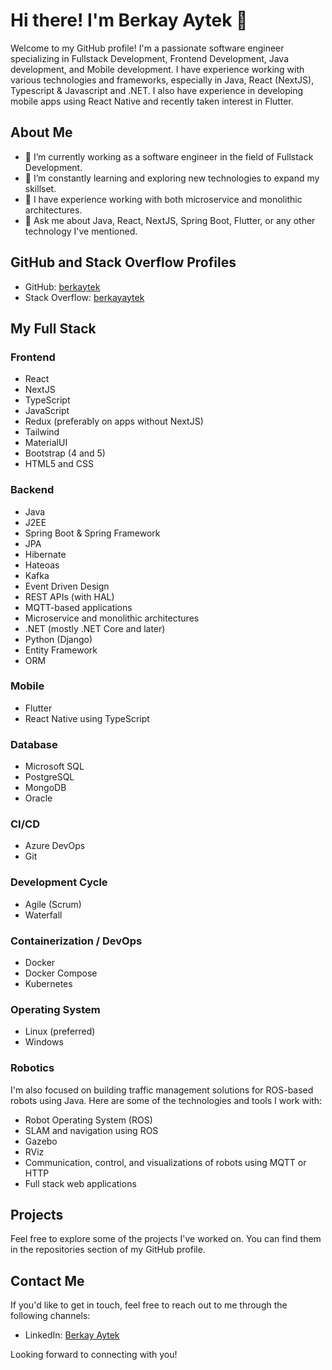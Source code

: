 # Hi there! I'm Berkay Aytek 👋

Welcome to my GitHub profile! I'm a passionate software engineer specializing in Fullstack Development, Frontend Development, Java development, and Mobile development. I have experience working with various technologies and frameworks, especially in Java, React (NextJS), Typescript & Javascript and .NET. I also have experience in developing mobile apps using React Native and recently taken interest in Flutter.

## About Me

- 🔭 I’m currently working as a software engineer in the field of Fullstack Development.
- 🌱 I’m constantly learning and exploring new technologies to expand my skillset.
- 💼 I have experience working with both microservice and monolithic architectures.
- 💬 Ask me about Java, React, NextJS, Spring Boot, Flutter, or any other technology I've mentioned.

## GitHub and Stack Overflow Profiles

- GitHub: [berkaytek](https://github.com/berkaytek)
- Stack Overflow: [berkayaytek](https://stackoverflow.com/users/19837400/berkayaytek)

## My Full Stack

### Frontend

- React
- NextJS
- TypeScript
- JavaScript
- Redux (preferably on apps without NextJS)
- Tailwind
- MaterialUI
- Bootstrap (4 and 5)
- HTML5 and CSS

### Backend

- Java
- J2EE
- Spring Boot & Spring Framework
- JPA
- Hibernate
- Hateoas
- Kafka
- Event Driven Design
- REST APIs (with HAL)
- MQTT-based applications
- Microservice and monolithic architectures
- .NET (mostly .NET Core and later)
- Python (Django)
- Entity Framework
- ORM

### Mobile

- Flutter
- React Native using TypeScript

### Database

- Microsoft SQL
- PostgreSQL
- MongoDB
- Oracle

### CI/CD

- Azure DevOps
- Git

### Development Cycle

- Agile (Scrum)
- Waterfall

### Containerization / DevOps

- Docker
- Docker Compose
- Kubernetes

### Operating System

- Linux (preferred)
- Windows

### Robotics

I'm also focused on building traffic management solutions for ROS-based robots using Java. Here are some of the technologies and tools I work with:

- Robot Operating System (ROS)
- SLAM and navigation using ROS
- Gazebo
- RViz
- Communication, control, and visualizations of robots using MQTT or HTTP
- Full stack web applications

## Projects

Feel free to explore some of the projects I've worked on. You can find them in the repositories section of my GitHub profile.

## Contact Me

If you'd like to get in touch, feel free to reach out to me through the following channels:

- LinkedIn: [Berkay Aytek](https://www.linkedin.com/in/berkay-aytek/)

Looking forward to connecting with you!
